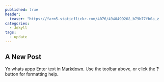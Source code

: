 ```yaml
---
published: true
header: 
  teaser: "https://farm5.staticflickr.com/4076/4940499208_b79b77fb0a_z.jpg"
categories: 
  - Jekyll
tags: 
  - update
---
```

## A New Post
Yo whats appp
Enter text in [Markdown](http://daringfireball.net/projects/markdown/). Use the toolbar above, or click the **?** button for formatting help.
